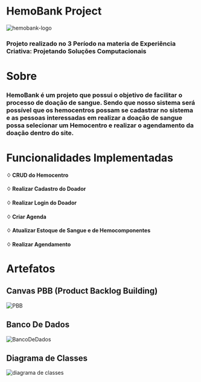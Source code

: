 # HemoBank Project
 
 ![hemobank-logo](https://user-images.githubusercontent.com/90704921/192766499-dc055d47-2509-41cd-8680-1b0522a65d7e.png)

### Projeto realizado no 3 Período na materia de Experiência Criativa: Projetando Soluções Computacionais

# Sobre

### HemoBank é um projeto que possui o objetivo de facilitar o processo de doação de sangue. Sendo que nosso sistema será possível que os hemocentros possam se cadastrar no sistema e as pessoas interessadas em realizar a doação de sangue possa selecionar um Hemocentro e realizar o agendamento da doação dentro do site.

# Funcionalidades Implementadas

#### ♢ CRUD do Hemocentro
#### ♢ Realizar Cadastro do Doador
#### ♢ Realizar Login do Doador
#### ♢ Criar Agenda
#### ♢ Atualizar Estoque de Sangue e de Hemocomponentes
#### ♢ Realizar Agendamento

# Artefatos

## Canvas PBB (Product Backlog Building)

![PBB](https://user-images.githubusercontent.com/90704921/192768993-71fdacd5-457c-4230-9264-9a99c20ada23.png)

## Banco De Dados

![BancoDeDados](https://user-images.githubusercontent.com/90704921/192768689-7937bb5a-6ff4-4e24-a911-b42f6b4613a9.png)

## Diagrama de Classes

![diagrama de classes](https://user-images.githubusercontent.com/90704921/192769211-25730243-8293-471a-b555-dee968904497.png)
